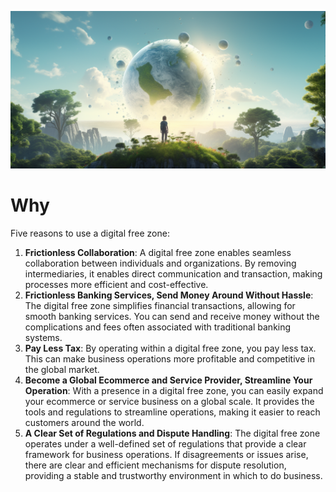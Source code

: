 ![](img/new_world.png)

# Why

Five reasons to use a digital free zone:

1. **Frictionless Collaboration**: A digital free zone enables seamless collaboration between individuals and organizations. By removing intermediaries, it enables direct communication and transaction, making processes more efficient and cost-effective.
2. **Frictionless Banking Services, Send Money Around Without Hassle**: The digital free zone simplifies financial transactions, allowing for smooth banking services. You can send and receive money without the complications and fees often associated with traditional banking systems.
3. **Pay Less Tax**: By operating within a digital free zone, you pay less tax. This can make business operations more profitable and competitive in the global market.
4. **Become a Global Ecommerce and Service Provider, Streamline Your Operation**: With a presence in a digital free zone, you can easily expand your ecommerce or service business on a global scale. It provides the tools and regulations to streamline operations, making it easier to reach customers around the world.
5. **A Clear Set of Regulations and Dispute Handling**: The digital free zone operates under a well-defined set of regulations that provide a clear framework for business operations. If disagreements or issues arise, there are clear and efficient mechanisms for dispute resolution, providing a stable and trustworthy environment in which to do business.

